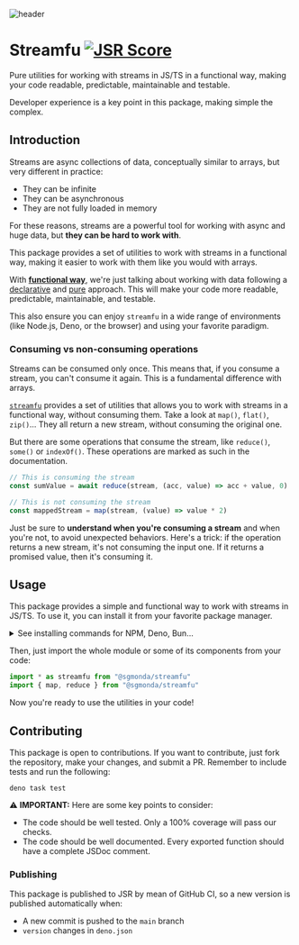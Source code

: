 ![header](https://github.com/user-attachments/assets/97963ef5-68a6-449e-ad16-081a9bdc9103)

# Streamfu [![JSR Score](https://jsr.io/badges/@sgmonda/streamfu/score)](https://jsr.io/@sgmonda/streamfu)

Pure utilities for working with streams in JS/TS in a functional way, making your code readable, predictable, maintainable and testable.

Developer experience is a key point in this package, making simple the complex.

## Introduction

Streams are async collections of data, conceptually similar to arrays, but very different in practice:

- They can be infinite
- They can be asynchronous
- They are not fully loaded in memory

For these reasons, streams are a powerful tool for working with async and huge data, but **they can be hard to work with**.

This package provides a set of utilities to work with streams in a functional way, making it easier to work with them like you would with arrays.

With **[functional way](https://en.wikipedia.org/wiki/Functional_programming)**, we're just talking about working with data following a [declarative](https://en.wikipedia.org/wiki/Declarative_programming) and [pure](https://en.wikipedia.org/wiki/Pure_function) approach. This will make your code more readable, predictable, maintainable, and testable.

This also ensure you can enjoy `streamfu` in a wide range of environments (like Node.js, Deno, or the browser) and using your favorite paradigm.

### Consuming vs non-consuming operations

Streams can be consumed only once. This means that, if you consume a stream, you can't consume it again. This is a fundamental difference with arrays.

[`streamfu`](https://jsr.io/@sgmonda/streamfu) provides a set of utilities that allows you to work with streams in a functional way, without consuming them. Take a look at `map()`, `flat()`, `zip()`... They all return a new stream, without consuming the original one.

But there are some operations that consume the stream, like `reduce()`, `some()` or `indexOf()`. These operations are marked as such in the documentation.

```typescript
// This is consuming the stream
const sumValue = await reduce(stream, (acc, value) => acc + value, 0)

// This is not consuming the stream
const mappedStream = map(stream, (value) => value * 2)
```

Just be sure to **understand when you're consuming a stream** and when you're not, to avoid unexpected behaviors. Here's a trick: if the operation returns a new stream, it's not consuming the input one. If it returns a promised value, then it's consuming it.

## Usage

This package provides a simple and functional way to work with streams in JS/TS. To use it, you can install it from your favorite package manager.

<details>
  <summary>See installing commands for NPM, Deno, Bun...</summary>

- npm: `npx jsr add @sgmonda/streamfu`
- yarn: `yarn dlx jsr add @sgmonda/streamfu`
- pnpm: `pnpm dlx jsr add @sgmonda/streamfu`
- deno: `deno add jsr:@sgmonda/streamfu`
- bun: `bunx jsr add @sgmonda/streamfu`

</details>

Then, just import the whole module or some of its components from your code:

```typescript
import * as streamfu from "@sgmonda/streamfu"
import { map, reduce } from "@sgmonda/streamfu"
```

Now you're ready to use the utilities in your code!

## Contributing

This package is open to contributions. If you want to contribute, just fork the repository, make your changes, and submit a PR. Remember to include tests and run the following:

```
deno task test
```

⚠️ **IMPORTANT:** Here are some key points to consider:

- The code should be well tested. Only a 100% coverage will pass our checks.
- The code should be well documented. Every exported function should have a complete JSDoc comment.

### Publishing

This package is published to JSR by mean of GitHub CI, so a new version is published automatically when:

- A new commit is pushed to the `main` branch
- `version` changes in `deno.json`
